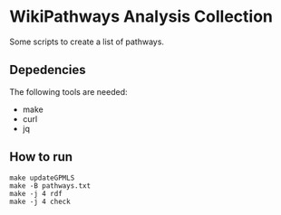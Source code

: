 # WikiPathways Analysis Collection

Some scripts to create a list of pathways.

## Depedencies

The following tools are needed:

* make
* curl
* jq

## How to run

```shell
make updateGPMLS
make -B pathways.txt
make -j 4 rdf
make -j 4 check
```

